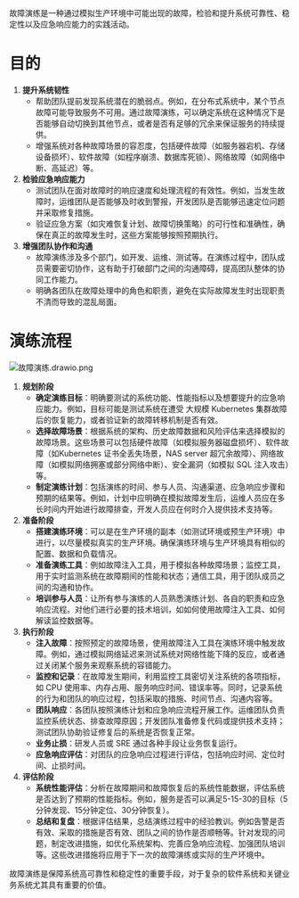 故障演练是一种通过模拟生产环境中可能出现的故障，检验和提升系统可靠性、稳定性以及应急响应能力的实践活动。

# **目的**

1. **提升系统韧性**
    - 帮助团队提前发现系统潜在的脆弱点。例如，在分布式系统中，某个节点故障可能导致服务不可用。通过故障演练，可以确定系统在这种情况下是否能够自动切换到其他节点，或者是否有足够的冗余来保证服务的持续提供。
    - 增强系统对各种故障场景的容忍度，包括硬件故障（如服务器宕机、存储设备损坏）、软件故障（如程序崩溃、数据库死锁）、网络故障（如网络中断、高延迟）等。
2. **检验应急响应能力**
    - 测试团队在面对故障时的响应速度和处理流程的有效性。例如，当发生故障时，运维团队是否能够及时收到警报，开发团队是否能够迅速定位问题并采取修复措施。
    - 验证应急方案（如灾难恢复计划、故障切换策略）的可行性和准确性，确保在真正的故障发生时，这些方案能够按照预期执行。
3. **增强团队协作和沟通**
    - 故障演练涉及多个部门，如开发、运维、测试等。在演练过程中，团队成员需要密切协作，这有助于打破部门之间的沟通障碍，提高团队整体的协同工作能力。
    - 明确各团队在故障处理中的角色和职责，避免在实际故障发生时出现职责不清而导致的混乱局面。

# **演练流程**

![故障演练.drawio.png](images_local/attachment%3A912241ff-213b-4499-854a-838402f369ba%3A%E6%95%85%E9%9A%9C%E6%BC%94%E7%BB%83.drawio.png)

1. **规划阶段**
    - **确定演练目标**：明确要测试的系统功能、性能指标以及想要提升的应急响应能力。例如，目标可能是测试系统在遭受 大规模 Kubernetes 集群故障后的恢复能力，或者验证新的故障转移机制是否有效。
    - **选择故障场景**：根据系统的架构、历史故障数据和风险评估来选择模拟的故障场景。这些场景可以包括硬件故障（如模拟服务器磁盘损坏）、软件故障（如Kubernetes 证书全丢失场景，NAS server 超冗余故障）、网络故障（如模拟网络拥塞或部分网络中断）、安全漏洞（如模拟 SQL 注入攻击）等。
    - **制定演练计划**：包括演练的时间、参与人员、沟通渠道、应急响应步骤和预期的结果等。例如，计划中应明确在模拟故障发生后，运维人员应在多长时间内开始进行故障排查，开发人员应在何时介入提供技术支持等。
2. **准备阶段**
    - **搭建演练环境**：可以是在生产环境的副本（如测试环境或预生产环境）中进行，以尽量模拟真实的生产环境。确保演练环境与生产环境具有相似的配置、数据和负载情况。
    - **准备演练工具**：例如故障注入工具，用于模拟各种故障场景；监控工具，用于实时监测系统在故障期间的性能和状态；通信工具，用于团队成员之间的沟通和协作。
    - **培训参与人员**：让所有参与演练的人员熟悉演练计划、各自的职责和应急响应流程。对他们进行必要的技术培训，如如何使用故障注入工具、如何解读监控数据等。
3. **执行阶段**
    - **注入故障**：按照预定的故障场景，使用故障注入工具在演练环境中触发故障。例如，通过模拟网络延迟来测试系统对网络性能下降的反应，或者通过关闭某个服务来观察系统的容错能力。
    - **监控和记录**：在故障发生期间，利用监控工具密切关注系统的各项指标，如 CPU 使用率、内存占用、服务响应时间、错误率等。同时，记录系统的行为和团队的响应过程，包括采取的措施、时间节点、沟通内容等。
    - **团队响应**：各团队按照演练计划和应急响应流程开展工作。运维团队负责监控系统状态、排查故障原因；开发团队准备修复代码或提供技术支持；测试团队协助验证修复后的系统是否恢复正常。
    - **业务止损**：研发人员或 SRE 通过各种手段让业务恢复运行。
    - **应急响应评估**：对团队的应急响应过程进行评估，包括响应时间、定位时间、止损时间。
4. **评估阶段**
    - **系统性能评估**：分析在故障期间和故障恢复后的系统性能数据，评估系统是否达到了预期的性能指标。例如，服务是否可以满足5-15-30的目标（5分钟发现、15分钟定位、30分钟恢复）。
    - **总结和复盘**：根据评估结果，总结演练过程中的经验教训。例如告警是否有效、采取的措施是否有效、团队之间的协作是否顺畅等。针对发现的问题，制定改进措施，如优化系统架构、完善应急响应流程、加强团队培训等。这些改进措施将应用于下一次的故障演练或实际的生产环境中。

故障演练是保障系统高可靠性和稳定性的重要手段，对于复杂的软件系统和关键业务系统尤其具有重要的价值。